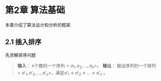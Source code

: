# 第2章 算法基础
本章介绍了算法设计和分析的框架

## 2.1 插入排序
先求解排序问题
> **输入**： n个数的一个序列$<a_1, a_2,..., a_n>$。
> **输出**： 输出序列的一个排列$<a'_1, a'_2,..., a'_n>$，满足$a'_1 \leq a'_2 \leq... \leq a'_n$ 。